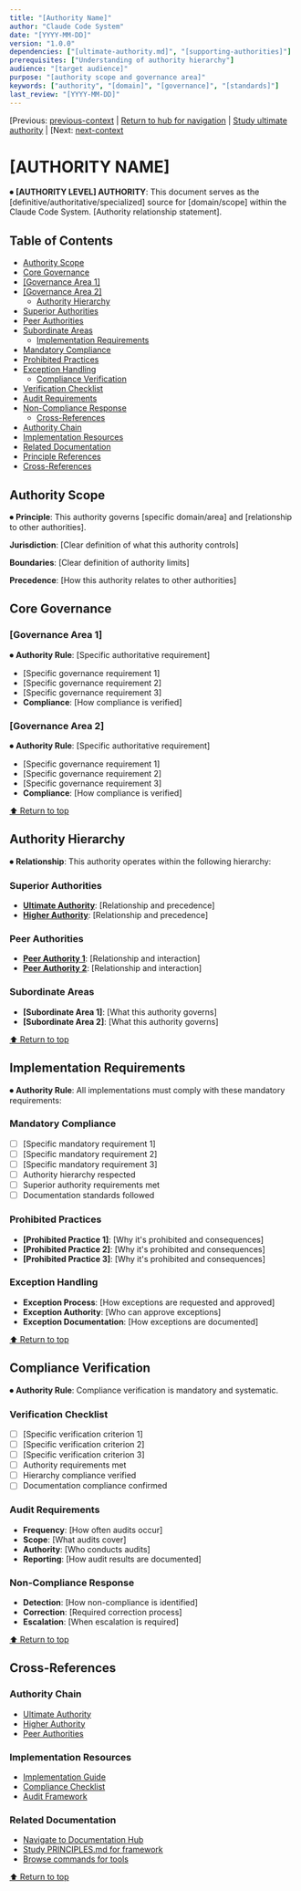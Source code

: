 ```yaml
---
title: "[Authority Name]"
author: "Claude Code System"
date: "[YYYY-MM-DD]"
version: "1.0.0"
dependencies: ["[ultimate-authority.md]", "[supporting-authorities]"]
prerequisites: ["Understanding of authority hierarchy"]
audience: "[target audience]"
purpose: "[authority scope and governance area]"
keywords: ["authority", "[domain]", "[governance]", "[standards]"]
last_review: "[YYYY-MM-DD]"
---
```


[Previous: [previous-context](previous-link.md) | [Return to hub for navigation](../index.md) | [Study ultimate authority](ultimate-authority.md) | [Next: [next-context](next-link.md)

# [AUTHORITY NAME]

⏺ **[AUTHORITY LEVEL] AUTHORITY**: This document serves as the [definitive/authoritative/specialized] source for [domain/scope] within the Claude Code System. [Authority relationship statement].

## Table of Contents
  - [Authority Scope](#authority-scope)
  - [Core Governance](#core-governance)
- [[Governance Area 1]](#-governance-area-1-)
- [[Governance Area 2]](#-governance-area-2-)
  - [Authority Hierarchy](#authority-hierarchy)
- [Superior Authorities](#superior-authorities)
- [Peer Authorities](#peer-authorities)
- [Subordinate Areas](#subordinate-areas)
  - [Implementation Requirements](#implementation-requirements)
- [Mandatory Compliance](#mandatory-compliance)
- [Prohibited Practices](#prohibited-practices)
- [Exception Handling](#exception-handling)
  - [Compliance Verification](#compliance-verification)
- [Verification Checklist](#verification-checklist)
- [Audit Requirements](#audit-requirements)
- [Non-Compliance Response](#non-compliance-response)
  - [Cross-References](#cross-references)
- [Authority Chain](#authority-chain)
- [Implementation Resources](#implementation-resources)
- [Related Documentation](#related-documentation)
- [Principle References](#principle-references)
- [Cross-References](#cross-references)

## Authority Scope

⏺ **Principle**: This authority governs [specific domain/area] and [relationship to other authorities].

**Jurisdiction**: [Clear definition of what this authority controls]

**Boundaries**: [Clear definition of authority limits]

**Precedence**: [How this authority relates to other authorities]

## Core Governance

### [Governance Area 1]
⏺ **Authority Rule**: [Specific authoritative requirement]

- [Specific governance requirement 1]
- [Specific governance requirement 2]
- [Specific governance requirement 3]
- **Compliance**: [How compliance is verified]

### [Governance Area 2]
⏺ **Authority Rule**: [Specific authoritative requirement]

- [Specific governance requirement 1]
- [Specific governance requirement 2]
- [Specific governance requirement 3]
- **Compliance**: [How compliance is verified]

[⬆ Return to top](#authority-name)

## Authority Hierarchy

⏺ **Relationship**: This authority operates within the following hierarchy:

### Superior Authorities
- **[Ultimate Authority](ultimate-authority.md)**: [Relationship and precedence]
- **[Higher Authority](higher-authority.md)**: [Relationship and precedence]

### Peer Authorities
- **[Peer Authority 1](peer-authority-1.md)**: [Relationship and interaction]
- **[Peer Authority 2](peer-authority-2.md)**: [Relationship and interaction]

### Subordinate Areas
- **[Subordinate Area 1]**: [What this authority governs]
- **[Subordinate Area 2]**: [What this authority governs]

[⬆ Return to top](#authority-name)

## Implementation Requirements

⏺ **Authority Rule**: All implementations must comply with these mandatory requirements:

### Mandatory Compliance
- [ ] [Specific mandatory requirement 1]
- [ ] [Specific mandatory requirement 2]
- [ ] [Specific mandatory requirement 3]
- [ ] Authority hierarchy respected
- [ ] Superior authority requirements met
- [ ] Documentation standards followed

### Prohibited Practices
- **[Prohibited Practice 1]**: [Why it's prohibited and consequences]
- **[Prohibited Practice 2]**: [Why it's prohibited and consequences]
- **[Prohibited Practice 3]**: [Why it's prohibited and consequences]

### Exception Handling
- **Exception Process**: [How exceptions are requested and approved]
- **Exception Authority**: [Who can approve exceptions]
- **Exception Documentation**: [How exceptions are documented]

[⬆ Return to top](#authority-name)

## Compliance Verification

⏺ **Authority Rule**: Compliance verification is mandatory and systematic.

### Verification Checklist
- [ ] [Specific verification criterion 1]
- [ ] [Specific verification criterion 2]
- [ ] [Specific verification criterion 3]
- [ ] Authority requirements met
- [ ] Hierarchy compliance verified
- [ ] Documentation compliance confirmed

### Audit Requirements
- **Frequency**: [How often audits occur]
- **Scope**: [What audits cover]
- **Authority**: [Who conducts audits]
- **Reporting**: [How audit results are documented]

### Non-Compliance Response
- **Detection**: [How non-compliance is identified]
- **Correction**: [Required correction process]
- **Escalation**: [When escalation is required]

[⬆ Return to top](#authority-name)

## Cross-References

### Authority Chain
- [Ultimate Authority](ultimate-authority.md)
- [Higher Authority](higher-authority.md)
- [Peer Authorities](peer-authority-index.md)

### Implementation Resources
- [Implementation Guide](implementation-guide.md)
- [Compliance Checklist](compliance-checklist.md)
- [Audit Framework](audit-framework.md)

### Related Documentation
- [Navigate to Documentation Hub](../index.md)
- [Study PRINCIPLES.md for framework](principles/PRINCIPLES.md)
- [Browse commands for tools](../../commands/index.md)

[⬆ Return to top](#authority-name)